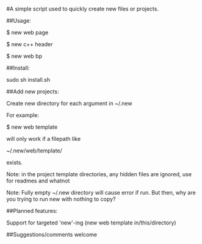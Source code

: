 #A simple script used to quickly create new files or projects.

##Usage: 

$ new web page

$ new c++ header

$ new web bp


##Install: 

sudo sh install.sh

##Add new projects: 

Create new directory for each argument in ~/.new

For example: 

$ new web template

will only work if a filepath like 

~/.new/web/template/<bunch of files you want copied>

exists.

Note: in the project template directories, any hidden files are ignored, use for readmes and whatnot

Note: Fully empty ~/.new directory will cause error if run. But then, why are you trying to run new with nothing to copy?

##Planned features:

Support for targeted 'new'-ing (new web template in/this/directory)

##Suggestions/comments welcome
